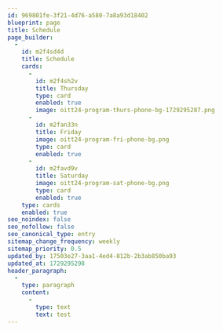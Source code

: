 ```yaml
---
id: 969801fe-3f21-4d76-a580-7a8a93d18402
blueprint: page
title: Schedule
page_builder:
  -
    id: m2f4sd4d
    title: Schedule
    cards:
      -
        id: m2f4sh2v
        title: Thursday
        type: card
        enabled: true
        image: oitt24-program-thurs-phone-bg-1729295287.png
      -
        id: m2fan33n
        title: Friday
        image: oitt24-program-fri-phone-bg.png
        type: card
        enabled: true
      -
        id: m2favd9v
        title: Saturday
        image: oitt24-program-sat-phone-bg.png
        type: card
        enabled: true
    type: cards
    enabled: true
seo_noindex: false
seo_nofollow: false
seo_canonical_type: entry
sitemap_change_frequency: weekly
sitemap_priority: 0.5
updated_by: 17503e27-3aa1-4ed4-812b-2b3ab850ba93
updated_at: 1729295298
header_paragraph:
  -
    type: paragraph
    content:
      -
        type: text
        text: test
---
```

